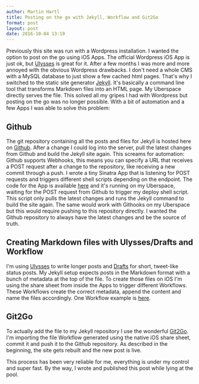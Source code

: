 ```yaml
---
author: Martin Hartl
title: Posting on the go with Jekyll, Workflow and Git2Go
format: post
layout: post
date: 2016-10-04 13:19
---
```

Previously this site was run with a Wordpress installation. I wanted the option to post on the go using iOS Apps. The official Wordpress iOS App is just ok, but [Ulysses](https://ulyssesapp.com) is great for it. After a few months I was more and more annoyed with the obvious Wordpress drawbacks. I don't need a whole CMS with a MySQL database to just show a few cached html pages. That's why I switched to the static site generator [Jekyll](https://jekyllrb.com). It's basically a command line tool that transforms Markdown files into an HTML page. My Uberspace directly serves the file. This solved all my gripes I had with Wordpress but posting on the go was no longer possible. With a bit of automation and a few Apps I was able to solve this problem:

## Github
The git repository containing all the posts and files for Jekyll is hosted here on [Github](https://github.com/hartlco/hartlco-jekyll). After a change I could log into the server, pull the latest changes from Github and build the Jekyll site again. This screams for automation:
Github supports Webhooks, this means you can specify a URL that receives a POST request after a change to the repository, like receiving a new commit through a push.
I wrote a tiny Sinatra App that is listening for POST requests and triggers different shell scripts depending on the endpoint. The code for the App is available [here](https://github.com/hartlco/pan) and it's running on my Uberspace, waiting for the POST request from Github to trigger my deploy shell script. This script only pulls the latest changes and runs the Jekyll command to build the site again.
The same would work with Githooks on my Uberspace but this would require pushing to this repository directly. I wanted the Github repository to always have the latest changes and be the source of truth.

## Creating Markdown files with Ulysses/Drafts and Workflow
I'm using [Ulysses](https://ulyssesapp.com) to write longer posts and [Drafts](http://agiletortoise.com/drafts/) for short, tweet-like status posts. My Jekyll setup expects posts in the Markdown format with a bunch of metadata at the top of the file. To create those files on iOS I'm using the share sheet from inside the Apps to trigger different Workflows. These Workflows create the correct metadata, append the content and name the files accordingly. One Workflow example is [here](https://workflow.is/workflows/9a2d5a9e021d47b78c6ed817cbf7bd87).

## Git2Go
To actually add the file to my Jekyll repository I use the wonderful [Git2Go](http://git2go.com). I'm importing the file Workflow generated using the native iOS share sheet, commit it and push it to the Github repository. As described in the beginning, the site gets rebuilt and the new post is live.

This process has been very reliable for me, everything is under my control and super fast. 
By the way, I wrote and published this post while lying at the pool.
